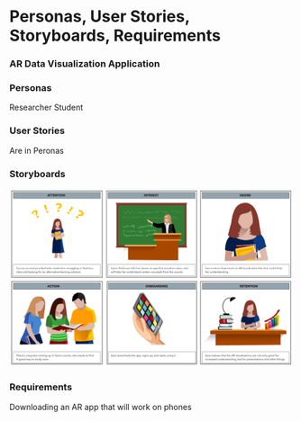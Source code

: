 # Personas, User Stories, Storyboards, Requirements

### AR Data Visualization Application

### Personas
Researcher
Student

### User Stories
Are in Peronas

### Storyboards
![megan_storyboard](https://github.com/mes3198/vr-project/blob/main/img/UserStory.jpg)

### Requirements
Downloading an AR app that will work on phones
